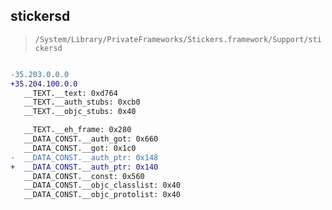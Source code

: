 ## stickersd

> `/System/Library/PrivateFrameworks/Stickers.framework/Support/stickersd`

```diff

-35.203.0.0.0
+35.204.100.0.0
   __TEXT.__text: 0xd764
   __TEXT.__auth_stubs: 0xcb0
   __TEXT.__objc_stubs: 0x40

   __TEXT.__eh_frame: 0x280
   __DATA_CONST.__auth_got: 0x660
   __DATA_CONST.__got: 0x1c0
-  __DATA_CONST.__auth_ptr: 0x148
+  __DATA_CONST.__auth_ptr: 0x140
   __DATA_CONST.__const: 0x560
   __DATA_CONST.__objc_classlist: 0x40
   __DATA_CONST.__objc_protolist: 0x40

```

